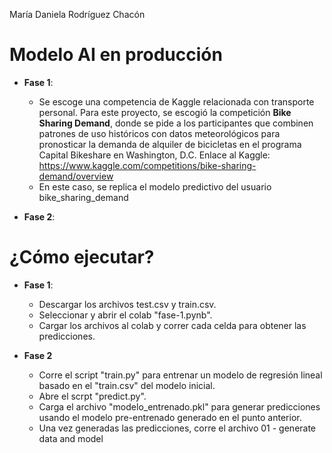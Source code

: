 María Daniela Rodríguez Chacón

# Modelo AI en producción

- **Fase 1**:
    - Se escoge una competencia de Kaggle relacionada con transporte personal. Para este proyecto, se escogió la competición **Bike Sharing Demand**, donde se pide a los participantes que combinen patrones de uso históricos con datos meteorológicos para pronosticar la demanda de alquiler de bicicletas en el programa Capital Bikeshare en Washington, D.C.
      Enlace al Kaggle: https://www.kaggle.com/competitions/bike-sharing-demand/overview 
    - En este caso, se replica el modelo predictivo del usuario bike_sharing_demand
      
 - **Fase 2**:


# ¿Cómo ejecutar?
- **Fase 1**: 
    - Descargar los archivos test.csv y train.csv.
    - Seleccionar y abrir el colab "fase-1.pynb".
    - Cargar los archivos al colab y correr cada celda para obtener las predicciones.
  
- **Fase 2**
    - Corre el script "train.py" para entrenar un modelo de regresión lineal basado en el "train.csv" del modelo inicial.
    - Abre el scrpt "predict.py".
    - Carga el archivo "modelo_entrenado.pkl" para generar predicciones usando el modelo pre-entrenado generado en el punto anterior.
    - Una vez generadas las predicciones, corre el archivo 01 - generate data and model
